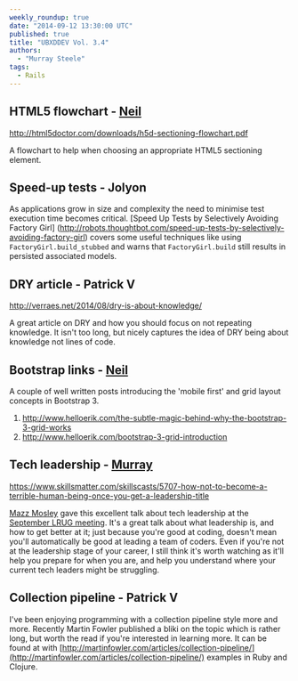 ```yaml
---
weekly_roundup: true
date: "2014-09-12 13:30:00 UTC"
published: true
title: "UBXDDEV Vol. 3.4"
authors:
  - "Murray Steele"
tags:
  - Rails
---
```


## HTML5 flowchart - [Neil](https://twitter.com/NeilvanBeinum)

http://html5doctor.com/downloads/h5d-sectioning-flowchart.pdf

A flowchart to help when choosing an appropriate HTML5 sectioning element.

## Speed-up tests - Jolyon

As applications grow in size and complexity the need to minimise test execution time becomes critical.  [Speed Up Tests by Selectively Avoiding Factory Girl]
(http://robots.thoughtbot.com/speed-up-tests-by-selectively-avoiding-factory-girl) covers some useful techniques like using `FactoryGirl.build_stubbed` and warns that `FactoryGirl.build` still results in persisted associated models.

## DRY article - Patrick V

http://verraes.net/2014/08/dry-is-about-knowledge/

A great article on DRY and how you should focus on not repeating knowledge.  It isn't too long, but nicely captures the idea of DRY being about knowledge not lines of code.

## Bootstrap links - [Neil](https://twitter.com/NeilvanBeinum)

A couple of well written posts introducing the 'mobile first' and grid layout concepts in Bootstrap 3.

1. http://www.helloerik.com/the-subtle-magic-behind-why-the-bootstrap-3-grid-works
2. http://www.helloerik.com/bootstrap-3-grid-introduction

## Tech leadership - [Murray](/people#murray-steele)

https://www.skillsmatter.com/skillscasts/5707-how-not-to-become-a-terrible-human-being-once-you-get-a-leadership-title

[Mazz Mosley](http://houseofmnowster.com/) gave this excellent talk about tech leadership at the [September LRUG meeting](http://lrug.org/meetings/2014/08/27/september-2014-meeting/).  It's a great talk about what leadership is, and how to get better at it; just because you're good at coding, doesn't mean you'll automatically be good at leading a team of coders.  Even if you're not at the leadership stage of your career, I still think it's worth watching as it'll help you prepare for when you are, and help you understand where your current tech leaders might be struggling.

## Collection pipeline - Patrick V

I've been enjoying programming with a collection pipeline style more and
more.  Recently Martin Fowler published a bliki on the topic which is
rather long, but worth the read if you're interested in learning more.  It
can be found at  with [http://martinfowler.com/articles/collection-pipeline/](http://martinfowler.com/articles/collection-pipeline/) examples in Ruby and Clojure.

